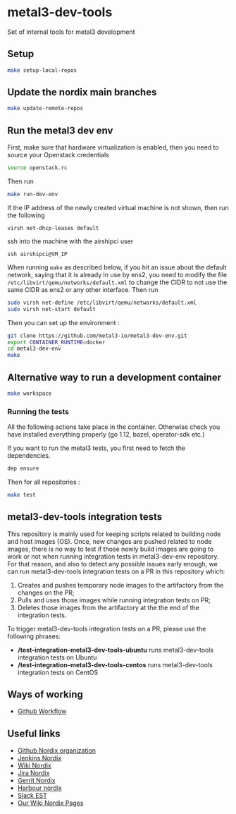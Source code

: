 # metal3-dev-tools

Set of internal tools for metal3 development

## Setup

```sh
make setup-local-repos
```

## Update the nordix main branches

```sh
make update-remote-repos
```

## Run the metal3 dev env

First, make sure that hardware virtualization is enabled, then you need to
source your Openstack credentials

```sh
source openstack.rc
```

Then run

```sh
make run-dev-env
```

If the IP address of the newly created virtual machine is not shown, then run the following

```
virsh net-dhcp-leases default
```

ssh into the machine with the airshipci user

```
ssh airshipci@VM_IP
```

When running ```make``` as described below, if you hit an issue about the default network, saying that it is already in use
by ens2, you need to modify the file ```/etc/libvirt/qemu/networks/default.xml```
to change the CIDR to not use the same CIDR as ens2 or any other interface.
Then run

```sh
sudo virsh net-define /etc/libvirt/qemu/networks/default.xml
sudo virsh net-start default
```

Then you can set up the environment :

```sh
git clone https://github.com/metal3-io/metal3-dev-env.git
export CONTAINER_RUNTIME=docker
cd metal3-dev-env
make
```

## Alternative way to run a development container

```sh
make workspace
```

### Running the tests

All the following actions take place in the container. Otherwise
check you have installed everything properly (go 1.12, bazel, operator-sdk etc.)

If you want to run the metal3 tests, you first need to fetch the dependencies.

```sh
dep ensure
```

Then for all repositories :

```sh
make test
```

## metal3-dev-tools integration tests

This repository is mainly used for keeping scripts related to building node and
host images (OS). Once, new changes are pushed related to node images, there is
no way to test if those newly build images are going to work or not when running
integration tests in metal3-dev-env repository.
For that reason, and also to detect any possible issues early enough, we can run
metal3-dev-tools integration tests on a PR in this repository which:

1. Creates and pushes temporary node images to the artifactory from the changes
   on the PR;
1. Pulls and uses those images while running integration tests on PR;
1. Deletes those images from the artifactory at the the end of the integration tests.

To trigger metal3-dev-tools integration tests on a PR, please use the following
phrases:

* **/test-integration-metal3-dev-tools-ubuntu** runs metal3-dev-tools integration
  tests on Ubuntu
* **/test-integration-metal3-dev-tools-centos** runs metal3-dev-tools integration
  tests on CentOS

## Ways of working

* [Github Workflow](wow/github-workflow.md)

## Useful links

* [Github Nordix organization](https://github.com/Nordix)
* [Jenkins Nordix](https://jenkins.nordix.org)
* [Wiki Nordix](https://wiki.nordix.org/)
* [Jira Nordix](https://jira.nordix.org/secure/Dashboard.jspa)
* [Gerrit Nordix](https://gerrit.nordix.org)
* [Harbour nordix](https://registry.nordix.org)
* [Slack EST](estech-group.slack.com)
* [Our Wiki Nordix Pages](https://wiki.nordix.org/display/CPI/Cloud+and+Programmable+Infrastructure)
